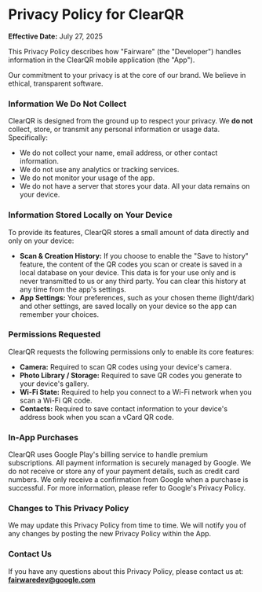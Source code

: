 # Privacy Policy for ClearQR

**Effective Date:** July 27, 2025

This Privacy Policy describes how "Fairware" (the "Developer") handles information in the ClearQR mobile application (the "App").

Our commitment to your privacy is at the core of our brand. We believe in ethical, transparent software.

### Information We Do Not Collect

ClearQR is designed from the ground up to respect your privacy. We **do not** collect, store, or transmit any personal information or usage data. Specifically:

*   We do not collect your name, email address, or other contact information.
*   We do not use any analytics or tracking services.
*   We do not monitor your usage of the app.
*   We do not have a server that stores your data. All your data remains on your device.

### Information Stored Locally on Your Device

To provide its features, ClearQR stores a small amount of data directly and only on your device:

*   **Scan & Creation History:** If you choose to enable the "Save to history" feature, the content of the QR codes you scan or create is saved in a local database on your device. This data is for your use only and is never transmitted to us or any third party. You can clear this history at any time from the app's settings.
*   **App Settings:** Your preferences, such as your chosen theme (light/dark) and other settings, are saved locally on your device so the app can remember your choices.

### Permissions Requested

ClearQR requests the following permissions only to enable its core features:

*   **Camera:** Required to scan QR codes using your device's camera.
*   **Photo Library / Storage:** Required to save QR codes you generate to your device's gallery.
*   **Wi-Fi State:** Required to help you connect to a Wi-Fi network when you scan a Wi-Fi QR code.
*   **Contacts:** Required to save contact information to your device's address book when you scan a vCard QR code.

### In-App Purchases

ClearQR uses Google Play's billing service to handle premium subscriptions. All payment information is securely managed by Google. We do not receive or store any of your payment details, such as credit card numbers. We only receive a confirmation from Google when a purchase is successful. For more information, please refer to Google's Privacy Policy.

### Changes to This Privacy Policy

We may update this Privacy Policy from time to time. We will notify you of any changes by posting the new Privacy Policy within the App.

### Contact Us

If you have any questions about this Privacy Policy, please contact us at: **fairwaredev@google.com**

